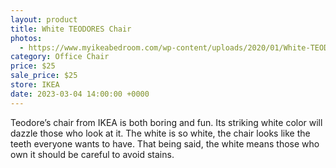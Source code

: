 ```yaml
---
layout: product
title: White TEODORES Chair
photos:
  - https://www.myikeabedroom.com/wp-content/uploads/2020/01/White-TEODORES-Chair.png
category: Office Chair
price: $25
sale_price: $25
store: IKEA
date: 2023-03-04 14:00:00 +0000
---
```


Teodore’s chair from IKEA is both boring and fun. Its striking white color will dazzle those who look at it. The white is so white, the chair looks like the teeth everyone wants to have. That being said, the white means those who own it should be careful to avoid stains.
